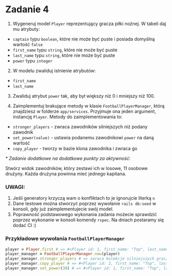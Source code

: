 # Zadanie 4

1. Wygeneruj model `Player` reprezentujący gracza piłki nożnej. W tabeli daj mu atrybuty:

- `captain` typu `boolean`, które nie może być puste i posiada domyślną wartość `false`
- `first_name` typu `string`, które nie może być puste
- `last_name` typu `string`, które nie może być puste
- `power` typu `integer`

2. W modelu zwaliduj istnienie atrybutów: 

- `first_name`
- `last_name`

3. Zwaliduj atrybut `power` tak, aby był większy niż 0 i mniejszy niż 100.

4. Zaimplementuj brakujące metody w klasie `FootballPlayerManager`, którą znajdziesz w folderze `app/services`. Przyjmuje ona jeden argument, instancję `Player`. Metody do zaimplementowania to:

- `stronger_players` - zwraca zawodników silniejszych niż podany zawodnik
- `set_power(value)` - ustawia podanemu zawodnikowi `power` na daną wartość
- `copy_player` - tworzy w bazie klona zawodnika i zwraca go

*\* Zadanie dodatkowe na dodatkowe punkty za aktywność:*

Stwórz widok zawodników, który zestawi ich w losowe, 11 osobowe drużyny. Każda drużyna powinna mieć jednego kapitana.

### UWAGI:
1. Jeśli generatory krzyczą wam o konfliktach to je ignorujcie literką `n`
2. Dane testowe można stworzyć poprzez wywołanie `rails db:seed` w konsoli, gdy już zaimplementujecie swój model.
3. Poprawność podstawowego wykonania zadania możecie sprawdzić poprzez wykonanie w konsoli komendy `rspec`. Na dniach postaramy się dodać CI :)

### Przykładowe wywołania `FootballPlayerManager`
```ruby
player = Player.first # => #<Player id: 1, first_name: "Top", last_name: "Kek", power: 20>
player_manager = FootballPlayerManager.new(player)
player_manager.stronger_players # => zwraca kolekcje silniejszych graczy
player_manager.copy_player # => #<Player id: 2, first_name: "Top", last_name: "Kek", power: 20>
player_manager.set_power(30) # => #<Player id: 1, first_name: "Top", last_name: "Kek", power: 30>
```
